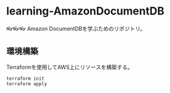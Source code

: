 # learning-AmazonDocumentDB

👓👓👓 Amazon DocumentDBを学ぶためのリポジトリ。  

## 環境構築

Terraformを使用してAWS上にリソースを構築する。  

```shell
terraform init
terraform apply
```
